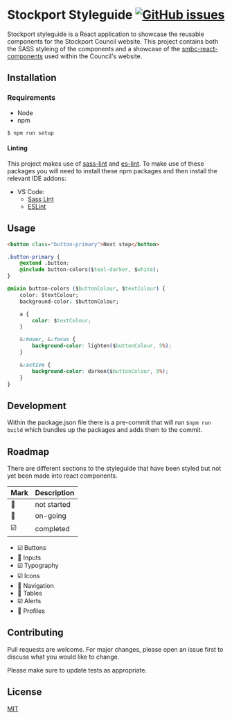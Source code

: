 # Stockport Styleguide [![GitHub issues](https://img.shields.io/github/issues/smbc-digital/stockport-styleguide.svg)](https://github.com/smbc-digital/stockport-styleguide/issues)

Stockport styleguide is a React application to showcase the reusable components for the Stockport Council website. This project contains both the SASS styleing of the components and a showcase of the [smbc-react-components](https://www.npmjs.com/package/smbc-react-components) used within the Council's website.

## Installation

### Requirements

* Node
* npm

`$ npm run setup`

#### Linting

This project makes use of [sass-lint](https://www.npmjs.com/package/sass-lint) and [es-lint](https://www.npmjs.com/package/eslint). To make use of these packages you will need to install these npm packages and then install the relevant IDE addons:

* VS Code:
  * [Sass Lint](https://marketplace.visualstudio.com/items?itemName=glen-84.sass-lint)
  * [ESLint](https://marketplace.visualstudio.com/items?itemName=dbaeumer.vscode-eslint)

## Usage

```html
<button class="button-primary">Next step</button>
```

```css
.button-primary {
    @extend .button;
    @include button-colors($teal-darker, $white);
}
```

```css
@mixin button-colors ($buttonColour, $textColour) {
    color: $textColour;
    background-color: $buttonColour;

    a {
        color: $textColour;
    }

    &:hover, &:focus {
        background-color: lighten($buttonColour, 5%);
    }

    &:active {
        background-color: darken($buttonColour, 5%);
    }
}
```

## Development

Within the package.json file there is a pre-commit that will run `$npm run build` which bundles up the packages and adds them to the commit.

## Roadmap

There are different sections to the styleguide that have been styled but not yet been made into react components.

| Mark | Description |
| --- | --- |
| :no_entry_sign: | not started |
| :runner: | on-going |
| :ballot_box_with_check: | completed |

* :ballot_box_with_check: Buttons
* :runner: Inputs
* :ballot_box_with_check: Typography
* :ballot_box_with_check: Icons
* :no_entry_sign: Navigation
* :no_entry_sign: Tables
* :ballot_box_with_check: Alerts
* :no_entry_sign: Profiles

## Contributing

Pull requests are welcome. For major changes, please open an issue first to discuss what you would like to change.

Please make sure to update tests as appropriate.

## License

[MIT](https://choosealicense.com/licenses/mit/)